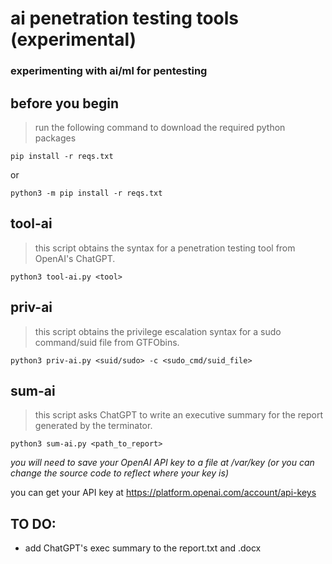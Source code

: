 # ai penetration testing tools (experimental)
### experimenting with ai/ml for pentesting

## before you begin
>run the following command to download the required python packages

`pip install -r reqs.txt`

or

`python3 -m pip install -r reqs.txt`

## tool-ai
>this script obtains the syntax for a penetration testing tool from OpenAI's ChatGPT.

`python3 tool-ai.py <tool>`

## priv-ai
>this script obtains the privilege escalation syntax for a sudo command/suid file from GTFObins.

`python3 priv-ai.py <suid/sudo> -c <sudo_cmd/suid_file>`

## sum-ai
>this script asks ChatGPT to write an executive summary for the report generated by the terminator.

`python3 sum-ai.py <path_to_report>`

*you will need to save your OpenAI API key to a file at /var/key (or you can change the source code to reflect where your key is)*

you can get your API key at https://platform.openai.com/account/api-keys 

## TO DO:
- add ChatGPT's exec summary to the report.txt and .docx
